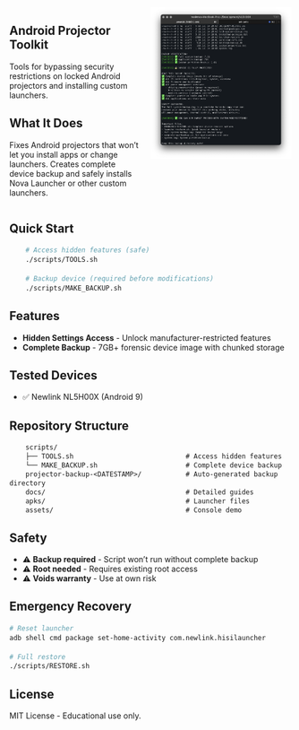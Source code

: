 <style>
  .responsive-wrapper {
    display: flex;
    flex-direction: row;
    align-items: flex-start;
    gap: 20px;
  }

  .responsive-wrapper img {
    width: 50%;
  }

  @media (max-width: 768px) {
    .responsive-wrapper {
      flex-direction: column;
    }

    .responsive-wrapper img {
      width: 100%;
    }
  }
</style>

<div class="responsive-wrapper">
  <div style="flex: 1;">
    <h2>Android Projector Toolkit</h2>
    <p>Tools for bypassing security restrictions on locked Android projectors and installing custom launchers.</p>
    <h2>What It Does</h2>
    <p>Fixes Android projectors that won’t let you install apps or change launchers. Creates complete device backup and safely installs Nova Launcher or other custom launchers.</p>
  </div>
  <img src="assets/img1.png" alt="Backup Process" />
</div>

## Quick Start

```bash
    # Access hidden features (safe)
    ./scripts/TOOLS.sh

    # Backup device (required before modifications)
    ./scripts/MAKE_BACKUP.sh
```

## Features

- **Hidden Settings Access** - Unlock manufacturer-restricted features
- **Complete Backup** - 7GB+ forensic device image with chunked storage

## Tested Devices

- ✅ Newlink NL5H00X (Android 9)

## Repository Structure

```
    scripts/
    ├── TOOLS.sh                            # Access hidden features
    └── MAKE_BACKUP.sh                      # Complete device backup  
    projector-backup-<DATESTAMP>/           # Auto-generated backup directory  
    docs/                                   # Detailed guides
    apks/                                   # Launcher files
    assets/                                 # Console demo
```

## Safety

- ⚠️ **Backup required** - Script won’t run without complete backup
- ⚠️ **Root needed** - Requires existing root access  
- ⚠️ **Voids warranty** - Use at own risk

## Emergency Recovery

```bash
# Reset launcher
adb shell cmd package set-home-activity com.newlink.hisilauncher

# Full restore
./scripts/RESTORE.sh
```

## License

MIT License - Educational use only.

